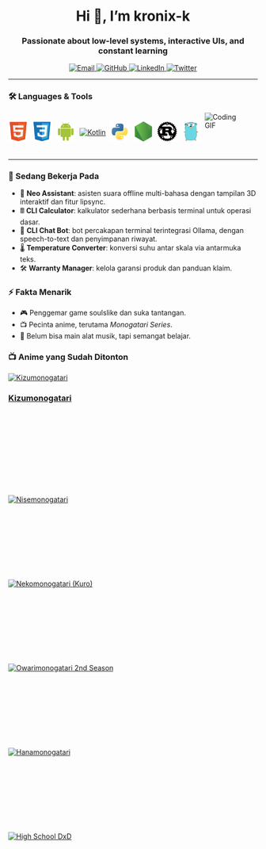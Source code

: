 <h1 align="center">Hi 👋, I’m <strong>kronix-k</strong></h1>
<h3 align="center">
  Passionate about low-level systems, interactive UIs, and constant learning
</h3>

<!-- Social links -->
<p align="center">
  <a href="mailto:your.email@example.com">
    <img src="https://img.shields.io/badge/Email-your.email@example.com-blue" alt="Email">
  </a>
  <a href="https://github.com/kronix-k" target="_blank" rel="noreferrer">
    <img src="https://img.shields.io/badge/GitHub-@kronix--k-black" alt="GitHub">
  </a>
  <a href="https://www.linkedin.com/in/kronix-k" target="_blank" rel="noreferrer">
    <img src="https://img.shields.io/badge/LinkedIn-kronix--k-0A66C2" alt="LinkedIn">
  </a>
  <a href="https://twitter.com/kronix_k" target="_blank" rel="noreferrer">
    <img src="https://img.shields.io/badge/Twitter-@kronix__k-1DA1F2" alt="Twitter">
  </a>
</p>

<hr/>

<h3 align="left">🛠 Languages & Tools</h3>
<p align="left" style="display: flex; flex-wrap: wrap; gap: 8px; align-items: center;">
  <!-- contoh beberapa icon; tambahkan sesuai kebutuhan -->
  <a href="https://www.w3.org/html/" target="_blank" rel="noreferrer">
    <img src="https://raw.githubusercontent.com/devicons/devicon/master/icons/html5/html5-original.svg"
         alt="HTML5" width="40" height="40"/>
  </a>
  <a href="https://www.w3schools.com/css/" target="_blank" rel="noreferrer">
    <img src="https://raw.githubusercontent.com/devicons/devicon/master/icons/css3/css3-original.svg"
         alt="CSS3" width="40" height="40"/>
  </a>
  <a href="https://developer.android.com" target="_blank" rel="noreferrer">
    <img src="https://raw.githubusercontent.com/devicons/devicon/master/icons/android/android-original.svg"
         alt="Android" width="40" height="40"/>
  </a>
  <a href="https://kotlinlang.org" target="_blank" rel="noreferrer">
    <img src="https://www.vectorlogo.zone/logos/kotlinlang/kotlinlang-icon.svg"
         alt="Kotlin" width="40" height="40"/>
  </a>
  <a href="https://www.python.org" target="_blank" rel="noreferrer">
    <img src="https://raw.githubusercontent.com/devicons/devicon/master/icons/python/python-original.svg"
         alt="Python" width="40" height="40"/>
  </a>
  <a href="https://nodejs.org" target="_blank" rel="noreferrer">
    <img src="https://raw.githubusercontent.com/devicons/devicon/master/icons/nodejs/nodejs-original.svg"
         alt="Node.js" width="40" height="40"/>
  </a>
  <a href="https://www.rust-lang.org" target="_blank" rel="noreferrer">
    <img src="https://raw.githubusercontent.com/devicons/devicon/master/icons/rust/rust-plain.svg"
         alt="Rust" width="40" height="40"/>
  </a>
  <a href="https://golang.org" target="_blank" rel="noreferrer">
    <img src="https://raw.githubusercontent.com/devicons/devicon/master/icons/go/go-original.svg"
         alt="Go" width="40" height="40"/>
  </a>
  <img src="https://media.giphy.com/media/3o7aD2saalBwwftBIY/giphy.gif"
       alt="Coding GIF" width="80" height="80"/>
</p>

<hr/>

<h3 align="left">🔭 Sedang Bekerja Pada</h3>
<ul>
  <li>🤖 <strong>Neo Assistant</strong>: asisten suara offline multi-bahasa dengan tampilan 3D interaktif dan fitur lipsync.</li>
  <li>🖩 <strong>CLI Calculator</strong>: kalkulator sederhana berbasis terminal untuk operasi dasar.</li>
  <li>📱 <strong>CLI Chat Bot</strong>: bot percakapan terminal terintegrasi Ollama, dengan speech-to-text dan penyimpanan riwayat.</li>
  <li>🌡️ <strong>Temperature Converter</strong>: konversi suhu antar skala via antarmuka teks.</li>
  <li>🛠️ <strong>Warranty Manager</strong>: kelola garansi produk dan panduan klaim.</li>
</ul>

<h3 align="left">⚡ Fakta Menarik</h3>
<ul>
  <li>🎮 Penggemar game soulslike dan suka tantangan.</li>
  <li>📺 Pecinta anime, terutama <em>Monogatari Series</em>.</li>
  <li>🎵 Belum bisa main alat musik, tapi semangat belajar.</li>
</ul>

<h3 align="left">📺 Anime yang Sudah Ditonton</h3>
<p align="left" style="display: flex; flex-wrap: wrap; gap: 12px;">
  <a href="https://myanimelist.net/anime/24255/Kizumonogatari">
    <img src="https://giffiles.alphacoders.com/495/49507.gif"
         alt="Kizumonogatari" width="225" height="331"/>
         <h3>Kizumonogatari</h3>
  </a>
   <br> <br> <br> <br> <br> <br> <br> <br> <br> <br>
  <a href="https://myanimelist.net/anime/11313/Nisemonogatari">
    <img src="https://media1.tenor.com/m/0QCNcrgLi1sAAAAC/karen-araragi-monogatari.gif"
         alt="Nisemonogatari" width="225" height="331"/>
  </a>
   <br> <br> <br> <br> <br> <br> <br> <br> <br> <br> 
  <a href="https://myanimelist.net/anime/20865/Nekomonogatari__Kuro">
    <img src="https://cdn.myanimelist.net/images/anime/1170/121597.jpg"
         alt="Nekomonogatari (Kuro)" width="225" height="331"/>
  </a>
   <br> <br> <br> <br> <br> <br> <br> <br> <br> <br>
  <a href="https://myanimelist.net/anime/35247/Owarimonogatari_2nd_Season">
    <img src="https://cdn.myanimelist.net/images/anime/6/87322.jpg"
         alt="Owarimonogatari 2nd Season" width="225" height="331"/>
  </a>
   <br> <br> <br> <br> <br> <br> <br> <br> <br> <br> 
  <a href="https://myanimelist.net/anime/21855/Hanamonogatari">
    <img src="https://cdn.myanimelist.net/images/anime/13/65755.jpg"
         alt="Hanamonogatari" width="225" height="331"/>
  </a>
  <br> <br> <br> <br> <br> <br> <br> <br> <br> <br>
  <a href="https://myanimelist.net/anime/11617/High_School_DxD">
    <img src="https://cdn.myanimelist.net/images/anime/1467/95694.jpg"
         alt="High School DxD" width="225" height="331"/>
  </a>
</p>
